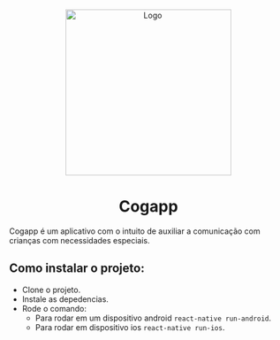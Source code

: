 <br />
<p align="center">
  <a href="https://cogcom.github.io">
    <img src="https://i.imgur.com/OQei6JG.jpg" alt="Logo" width="300" >
  </a>
  <h1 align="center">Cogapp</h1>
</p>

Cogapp é um aplicativo com o intuito de auxiliar a comunicação com crianças com necessidades especiais.

## Como instalar o projeto:

- Clone o projeto.
- Instale as depedencias.
- Rode o comando:
  - Para rodar em um dispositivo android `react-native run-android`.
  - Para rodar em dispositivo ios `react-native run-ios`.
